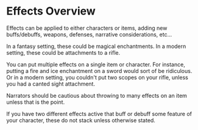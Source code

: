 # Effects Overview

Effects can be applied to either characters or items, adding new buffs/debuffs, weapons, defenses, narrative considerations, etc...

In a fantasy setting, these could be magical enchantments. In a modern setting, these could be attachments to a rifle.

You can put multiple effects on a single item or character. For instance, putting a fire and ice enchantment on a sword would sort of be ridiculous. Or in a modern setting, you couldn't put two scopes on your rifle, unless you had a canted sight attachment.

Narrators should be cautious about throwing to many effects on an item unless that is the point.

If you have two different effects active that buff or debuff some feature of your character, these do not stack unless otherwise stated.
